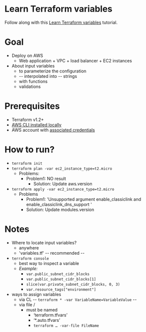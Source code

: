 # Learn Terraform variables
Follow along with this [Learn Terraform variables](https://developer.hashicorp.com/terraform/tutorials/configuration-language/variables) tutorial.


# Goal
* Deploy on AWS
  *  Web application + VPC + load balancer + EC2 instances
* About input variables
  * to parameterize the configuration
  * -- interpolated into -- strings
  * with functions
  * validations

# Prerequisites
* Terraform v1.2+
* [AWS CLI installed locally](https://docs.aws.amazon.com/cli/latest/userguide/getting-started-install.html)
* AWS account with [associated credentials](https://registry.terraform.io/providers/hashicorp/aws/latest/docs#authentication-and-configuration)

# How to run?
* `terraform init`
* `terraform plan -var ec2_instance_type=t2.micro`
  * Problems:
    * Problem1: NO result
      * Solution: Update aws.version
* `terraform apply -var ec2_instance_type=t2.micro`
  * Problems
    * Problem1: 'Unsupported argument enable_classiclink  and enable_classiclink_dns_support '
    * Solution: Update modules.version

# Notes
* Where to locate input variables?
  * anywhere
  * 'variables.tf' -- recommended --
* `terraform console`
  * best way to inspect a variable
  * _Example:_ 
    * `var.public_subnet_cidr_blocks`
    * `var.public_subnet_cidr_blocks[1]`
    * `slice(var.private_subnet_cidr_blocks, 0, 3)`
    * `var.resource_tags["environment"]`
* ways to assign variables
  * via CL -- `terraform * -var VariableName=VariableValue` --
  * via file /
    * must be named
      * ‘terraform.tfvars’
      * ‘*.auto.tfvars’
      * `terraform … -var-file FileName`